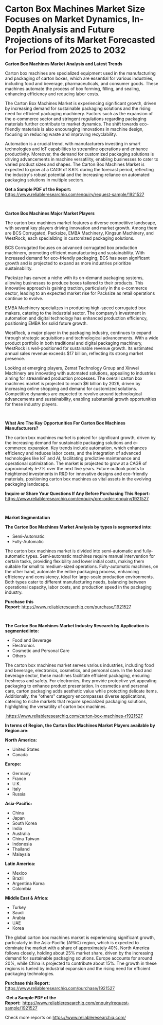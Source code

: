 <p><h1>Carton Box Machines Market Size Focuses on Market Dynamics, In-Depth Analysis and Future Projections of its Market Forecasted for Period from 2025 to 2032</h1></p><p><strong>Carton Box Machines Market Analysis and Latest Trends</strong></p>
<p><p>Carton box machines are specialized equipment used in the manufacturing and packaging of carton boxes, which are essential for various industries, including food and beverage, pharmaceuticals, and consumer goods. These machines automate the process of box forming, filling, and sealing, enhancing efficiency and reducing labor costs.</p><p>The Carton Box Machines Market is experiencing significant growth, driven by increasing demand for sustainable packaging solutions and the rising need for efficient packaging machinery. Factors such as the expansion of the e-commerce sector and stringent regulations regarding packaging materials further contribute to market dynamics. The shift towards eco-friendly materials is also encouraging innovations in machine design, focusing on reducing waste and improving recyclability. </p><p>Automation is a crucial trend, with manufacturers investing in smart technologies and IoT capabilities to streamline operations and enhance productivity. Moreover, the demand for customized packaging solutions is driving advancements in machine versatility, enabling businesses to cater to varied product sizes and shapes. The Carton Box Machines Market is expected to grow at a CAGR of 8.6% during the forecast period, reflecting the industry's robust potential and the increasing reliance on automated packaging solutions in multiple sectors.</p></p>
<p><strong>Get a Sample PDF of the Report:&nbsp;</strong> <a href="https://www.reliableresearchiq.com/enquiry/request-sample/1921527?utm_campaign=3513&utm_medium=2&utm_source=Github&utm_content=ia&utm_term=10042025&utm_id=carton-box-machines">https://www.reliableresearchiq.com/enquiry/request-sample/1921527</a></p>
<p>&nbsp;</p>
<p><strong>Carton Box Machines Major Market Players</strong></p>
<p><p>The carton box machines market features a diverse competitive landscape, with several key players driving innovation and market growth. Among them are BCS Corrugated, Packsize, EMBA Machinery, Kingsun Machinery, and WestRock, each specializing in customized packaging solutions.</p><p>BCS Corrugated focuses on advanced corrugated box production machinery, promoting efficient manufacturing and sustainability. With increased demand for eco-friendly packaging, BCS has seen significant growth and is projected to expand as more industries prioritize sustainability.</p><p>Packsize has carved a niche with its on-demand packaging systems, allowing businesses to produce boxes tailored to their products. This innovative approach is gaining traction, particularly in the e-commerce sector, leading to an expected market rise for Packsize as retail operations continue to evolve.</p><p>EMBA Machinery specializes in producing high-speed corrugated box makers, catering to the industrial sector. The company’s investment in automation and digital technology has enhanced production efficiency, positioning EMBA for solid future growth.</p><p>WestRock, a major player in the packaging industry, continues to expand through strategic acquisitions and technological advancements. With a wide product portfolio in both traditional and digital packaging machinery, WestRock is well-positioned for sustainable revenue growth. Its estimated annual sales revenue exceeds $17 billion, reflecting its strong market presence.</p><p>Looking at emerging players, Zemat Technology Group and Xinwei Machinery are innovating with automated solutions, appealing to industries aiming for streamlined production processes. The overall carton box machines market is projected to reach $6 billion by 2026, driven by increasing online shopping and demand for customized solutions. Competitive dynamics are expected to revolve around technological advancements and sustainability, enabling substantial growth opportunities for these industry players.</p></p>
<p>&nbsp;</p>
<p><strong>What Are The Key Opportunities For Carton Box Machines Manufacturers?</strong></p>
<p><p>The carton box machines market is poised for significant growth, driven by the increasing demand for sustainable packaging solutions and e-commerce expansion. Key trends include automation, which enhances efficiency and reduces labor costs, and the integration of advanced technologies like IoT and AI, facilitating predictive maintenance and operational optimization. The market is projected to grow at a CAGR of approximately 5-7% over the next five years. Future outlook points to heightened investments in R&D for innovative designs and eco-friendly materials, positioning carton box machines as vital assets in the evolving packaging landscape.</p></p>
<p><strong>Inquire or Share Your Questions If Any Before Purchasing This Report:</strong> <a href="https://www.reliableresearchiq.com/enquiry/pre-order-enquiry/1921527?utm_campaign=3513&utm_medium=2&utm_source=Github&utm_content=ia&utm_term=10042025&utm_id=carton-box-machines">https://www.reliableresearchiq.com/enquiry/pre-order-enquiry/1921527</a></p>
<p>&nbsp;</p>
<p><strong>Market Segmentation</strong></p>
<p><strong>The Carton Box Machines Market Analysis by types is segmented into:</strong></p>
<p><ul><li>Semi-Automatic</li><li>Fully-Automatic</li></ul></p>
<p><p>The carton box machines market is divided into semi-automatic and fully-automatic types. Semi-automatic machines require manual intervention for certain tasks, providing flexibility and lower initial costs, making them suitable for small to medium-sized operations. Fully-automatic machines, on the other hand, automate the entire packaging process, enhancing efficiency and consistency, ideal for large-scale production environments. Both types cater to different manufacturing needs, balancing between operational capacity, labor costs, and production speed in the packaging industry.</p></p>
<p><strong>Purchase this Report:&nbsp;</strong><a href="https://www.reliableresearchiq.com/purchase/1921527?utm_campaign=3513&utm_medium=2&utm_source=Github&utm_content=ia&utm_term=10042025&utm_id=carton-box-machines">https://www.reliableresearchiq.com/purchase/1921527</a></p>
<p>&nbsp;</p>
<p><strong>The Carton Box Machines Market Industry Research by Application is segmented into:</strong></p>
<p><ul><li>Food and Beverage</li><li>Electronics</li><li>Cosmetic and Personal Care</li><li>Others</li></ul></p>
<p><p>The carton box machines market serves various industries, including food and beverage, electronics, cosmetics, and personal care. In the food and beverage sector, these machines facilitate efficient packaging, ensuring freshness and safety. For electronics, they provide protective yet appealing packaging to enhance product presentation. In cosmetics and personal care, carton packaging adds aesthetic value while protecting delicate items. Additionally, the "others" category encompasses diverse applications, catering to niche markets that require specialized packaging solutions, highlighting the versatility of carton box machines.</p></p>
<p><a href="https://www.reliableresearchiq.com/carton-box-machines-r1921527?utm_campaign=3513&utm_medium=2&utm_source=Github&utm_content=ia&utm_term=10042025&utm_id=carton-box-machines">&nbsp;https://www.reliableresearchiq.com/carton-box-machines-r1921527</a></p>
<p><strong>In terms of Region, the Carton Box Machines Market Players available by Region are:</strong></p>
<p>
    <p> <strong> North America: </strong>
        <ul>
            <li>United States</li>
            <li>Canada</li>
        </ul>
        </p> 
    <p> <strong> Europe: </strong>
        <ul>
            <li>Germany</li>
            <li>France</li>
            <li>U.K.</li>
            <li>Italy</li>
            <li>Russia</li>
        </ul>
        </p> 
    <p> <strong> Asia-Pacific: </strong>
        <ul>
            <li>China</li>
            <li>Japan</li>
            <li>South Korea</li>
            <li>India</li>
            <li>Australia</li>
            <li>China Taiwan</li>
            <li>Indonesia</li>
            <li>Thailand</li>
            <li>Malaysia</li>
        </ul>
        </p> 
    <p> <strong> Latin America: </strong>
        <ul>
            <li>Mexico</li>
            <li>Brazil</li>
            <li>Argentina Korea</li>
            <li>Colombia</li>
        </ul>
        </p> 
    <p> <strong> Middle East & Africa: </strong>
        <ul>
            <li>Turkey</li>
            <li>Saudi</li>
            <li>Arabia</li>
            <li>UAE</li>
            <li>Korea</li>
        </ul>
    </p>
    </p>
<p><p>The global carton box machines market is experiencing significant growth, particularly in the Asia-Pacific (APAC) region, which is expected to dominate the market with a share of approximately 40%. North America follows closely, holding about 25% market share, driven by the increasing demand for sustainable packaging solutions. Europe accounts for around 20%, while China is projected to contribute about 15%. The growth in these regions is fueled by industrial expansion and the rising need for efficient packaging technologies.</p></p>
<p><strong>Purchase this Report: </strong><a href="https://www.reliableresearchiq.com/purchase/1921527?utm_campaign=3513&utm_medium=2&utm_source=Github&utm_content=ia&utm_term=10042025&utm_id=carton-box-machines">https://www.reliableresearchiq.com/purchase/1921527</a></p>
<p>&nbsp;<strong>Get a Sample PDF of the Report:&nbsp;&nbsp;</strong><a href="https://www.reliableresearchiq.com/enquiry/request-sample/1921527?utm_campaign=3513&utm_medium=2&utm_source=Github&utm_content=ia&utm_term=10042025&utm_id=carton-box-machines">https://www.reliableresearchiq.com/enquiry/request-sample/1921527</a></p>
<p><strong></strong></p>
<p>Check more reports on <a href="https://www.reliableresearchiq.com/?utm_campaign=3513&utm_medium=2&utm_source=Github&utm_content=ia&utm_term=10042025&utm_id=carton-box-machines">https://www.reliableresearchiq.com/</a></p>